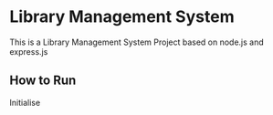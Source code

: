 # Library Management System

This is a Library Management System Project based on node.js and express.js

## How to Run

Initialise 
